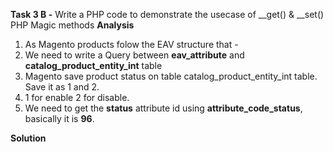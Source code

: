 **Task 3 B -** Write a PHP code to demonstrate the usecase of __get() & __set() PHP Magic methods
**Analysis**

1. As Magento products folow the EAV structure that -
2. We need to write a Query between **eav_attribute** and **catalog_product_entity_int** table
3. Magento save product status on table catalog_product_entity_int table. Save it as 1 and 2.
4. 1 for enable
   2 for disable.
5. We need to get the **status** attribute id using **attribute_code_status**, basically it is **96**.

**Solution**



